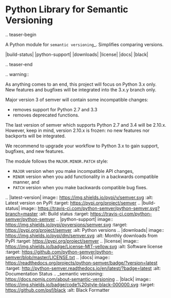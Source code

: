 Python Library for Semantic Versioning
======================================

.. teaser-begin

A Python module for `semantic versioning`_. Simplifies comparing versions.

|build-status| |python-support| |downloads| |license| |docs| |black|

.. teaser-end

.. warning::

   As anything comes to an end, this project will focus on Python 3.x only.
   New features and bugfixes will be integrated into the 3.x.y branch only.

   Major version 3 of semver will contain some incompatible changes:

   * removes support for Python 2.7 and 3.3
   * removes deprecated functions.

   The last version of semver which supports Python 2.7 and 3.4 will be
   2.10.x. However, keep in mind, version 2.10.x is frozen: no new
   features nor backports will be integrated.

   We recommend to upgrade your workflow to Python 3.x to gain support,
   bugfixes, and new features.

The module follows the ``MAJOR.MINOR.PATCH`` style:

* ``MAJOR`` version when you make incompatible API changes,
* ``MINOR`` version when you add functionality in a backwards compatible manner, and
* ``PATCH`` version when you make backwards compatible bug fixes.


.. |latest-version| image:: https://img.shields.io/pypi/v/semver.svg
   :alt: Latest version on PyPI
   :target: https://pypi.org/project/semver
.. |build-status| image:: https://travis-ci.com/python-semver/python-semver.svg?branch=master
   :alt: Build status
   :target: https://travis-ci.com/python-semver/python-semver
.. |python-support| image:: https://img.shields.io/pypi/pyversions/semver.svg
   :target: https://pypi.org/project/semver
   :alt: Python versions
.. |downloads| image:: https://img.shields.io/pypi/dm/semver.svg
   :alt: Monthly downloads from PyPI
   :target: https://pypi.org/project/semver
.. |license| image:: https://img.shields.io/badge/License-MIT-yellow.svg
   :alt: Software license
   :target: https://github.com/python-semver/python-semver/blob/master/LICENSE.txt
.. |docs| image:: https://readthedocs.org/projects/python-semver/badge/?version=latest
   :target: http://python-semver.readthedocs.io/en/latest/?badge=latest
   :alt: Documentation Status
.. _semantic versioning: https://docs.npmjs.com/about-semantic-versioning
.. |black| image:: https://img.shields.io/badge/code%20style-black-000000.svg
    :target: https://github.com/psf/black
    :alt: Black Formatter
    
